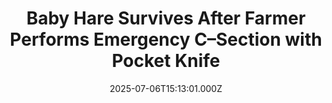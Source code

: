 ---
title: "Baby Hare Survives After Farmer Performs Emergency C–Section with Pocket Knife"
date: 2025-07-06T15:13:01.000Z
category: Human Kindness
externalLink: "https://www.goodnewsnetwork.org/baby-hare-survives-after-farmer-performs-emergency-c-section-with-pocket-knife/"
image: ""
excerpt: "A newborn baby hare survived after a farmer performed an emergency Caesarean section, using his pocket knife. Robert Craig had been collecting his forage crops to turn them into livestock feed when he accidentally struck a hare with his machinery in a Scottish field near Dumfriesshire. He jumped down to inspect the animal and says […] The post Baby Hare…"
---
